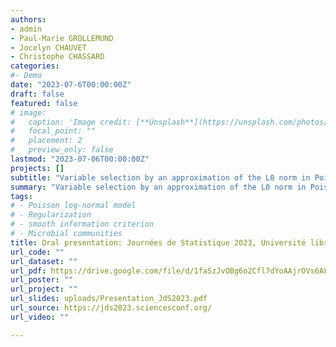 ```yaml
---
authors:
- admin
- Paul-Marie GROLLEMUND
- Jocelyn CHAUVET
- Christophe CHASSARD
categories:
#- Demo
date: "2023-07-6T00:00:00Z"
draft: false
featured: false
# image:
#   caption: 'Image credit: [**Unsplash**](https://unsplash.com/photos/CpkOjOcXdUY)'
#   focal_point: ""
#   placement: 2
#   preview_only: false
lastmod: "2023-07-06T00:00:00Z"
projects: []
subtitle: "Variable selection by an approximation of the L0 norm in Poisson log-normal (PLN) model"
summary: "Variable selection by an approximation of the L0 norm in Poisson log-normal (PLN) model"
tags:
# - Poisson log-normal model
# - Regularization
# - smooth information criterion
# - Microbial communities
title: Oral presentation: Journées de Statistique 2023, Université libre de Bruxelles (ULB).
url_code: ""
url_dataset: ""
url_pdf: https://drive.google.com/file/d/1faSzJvOBg6o2Cfl7dYoAAjrOVs6AFibG/view
url_poster: ""
url_project: ""
url_slides: uploads/Presentation_JdS2023.pdf
url_source: https://jds2023.sciencesconf.org/
url_video: ""

---
```



